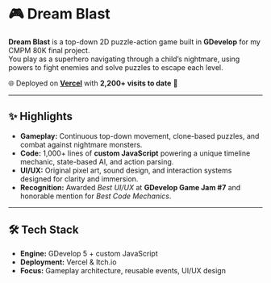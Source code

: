 # 🎮 Dream Blast

**Dream Blast** is a top-down 2D puzzle-action game built in **GDevelop** for my CMPM 80K final project.  
You play as a superhero navigating through a child’s nightmare, using powers to fight enemies and solve puzzles to escape each level.  

🌐 Deployed on **[Vercel](https://dream-blast.vercel.app)** with **2,200+ visits to date** 🚀  

---

## ✨ Highlights

- **Gameplay:** Continuous top-down movement, clone-based puzzles, and combat against nightmare monsters.  
- **Code:** 1,000+ lines of **custom JavaScript** powering a unique timeline mechanic, state-based AI, and action parsing.  
- **UI/UX:** Original pixel art, sound design, and interaction systems designed for clarity and immersion.  
- **Recognition:** Awarded *Best UI/UX* at **GDevelop Game Jam #7** and honorable mention for *Best Code Mechanics*.  

---

## 🛠️ Tech Stack
- **Engine:** GDevelop 5 + custom JavaScript  
- **Deployment:** Vercel & Itch.io  
- **Focus:** Gameplay architecture, reusable events, UI/UX design  
